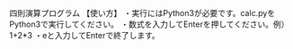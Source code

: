 四則演算プログラム
【使い方】
・実行にはPython3が必要です。calc.pyをPython3で実行してください。
・数式を入力してEnterを押してください。例）1+2*3
・eと入力してEnterで終了します。
